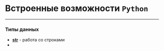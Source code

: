 # Встроенные возможности `Python`
***
### Типы данных
- **[str](../Встроенные%20возможности%20Python/str/_str%20-%20тип%20данных.md)** - работа со строками
- 